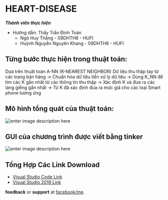 # HEART-DISEASE


***Thành viên thực hiện*** 

- Hướng dẫn: Thầy Trần Đình Toàn
    + Ngô Huy Thắng - 09DHTH8 - HUFI
    + Huỳnh Nguyễn Nguyên Khang - 09DHTH8 - HUFI
    
## Từng bước thực hiện trong thuật toán:

Dựa trên thuât toán A-NN (K-NEAREST NEIGHBOR)
Dữ liệu thu thập tay từ các trang bán hàng -> Chuẩn hóa dữ liệu tiền xử lý dữ liệu -> Dùng K_NN để tìm các K gần nhất từ các thông tin thu thập -> Xác định K và đưa ra các láng giềng gần nhất -> Từ K đã xác định đưa ra mức giá cho các loại Smart phone tương ứng

## Mô hình tổng quát của thuật toán:

![enter image description here](https://user-images.githubusercontent.com/75923948/109263199-7109ce80-7835-11eb-8342-5ca6762f62ca.png)

## GUI của chương trình được viết bằng tinker

![enter image description here](https://user-images.githubusercontent.com/75923948/109263753-6439aa80-7836-11eb-9b5f-eeb848c2bbdc.png)


## Tổng Hợp Các Link Download
 - [Visual Studio Code Link](https://drive.google.com/file/d/1sCbXBG9eRv9Zk58c-bp0m7odPLlEw2N5/view?usp=sharing)
 - [Visual Studio 2019 Link](https://drive.google.com/file/d/15hc6zX2mkiTod1af8wgYylzjBcmCjM3R/view?usp=sharing)



**feedback** or **support** at [facebook/me](https://www.facebook.com/profile.php?id=100039855851785).
